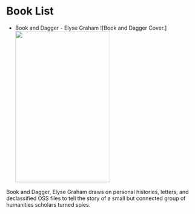 # Book List

- Book and Dagger - Elyse Graham
![Book and Dagger Cover.]<img src="https://static01.nyt.com/images/2024/09/24/books/24elyse-graham-cover/24elyse-graham-cover-jumbo.jpg?quality=75&auto=webp" width="250" height="400" />

Book and Dagger, Elyse Graham draws on personal histories, letters, and declassified OSS files to tell the story of a small but connected group of humanities scholars turned spies. 
